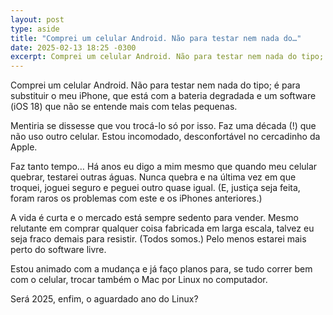 ```yaml
---
layout: post
type: aside
title: "Comprei um celular Android. Não para testar nem nada do…"
date: 2025-02-13 18:25 -0300
excerpt: Comprei um celular Android. Não para testar nem nada do tipo; é para substituir o meu iPhone, que está com a bateria degradada e um software (iOS 18) que não se entende mais com telas pequenas. Mentiria se dissesse…
---
```

Comprei um celular Android. Não para testar nem nada do tipo; é para substituir o meu iPhone, que está com a bateria degradada e um software (iOS&nbsp;18) que não se entende mais com telas pequenas.

Mentiria se dissesse que vou trocá-lo só por isso. Faz uma década (!) que não uso outro celular. Estou incomodado, desconfortável no cercadinho da Apple.

Faz tanto tempo… Há anos eu digo a mim mesmo que quando meu celular quebrar, testarei outras águas. Nunca quebra e na última vez em que troquei, joguei seguro e peguei outro quase igual. (E, justiça seja feita, foram raros os problemas com este e os iPhones anteriores.)

A vida é curta e o mercado está sempre sedento para vender. Mesmo relutante em comprar qualquer coisa fabricada em larga escala, talvez eu seja fraco demais para resistir. (Todos somos.) Pelo menos estarei mais perto do software livre.

Estou animado com a mudança e já faço planos para, se tudo correr bem com o celular, trocar também o Mac por Linux no computador.

Será 2025, enfim, o aguardado ano do Linux?